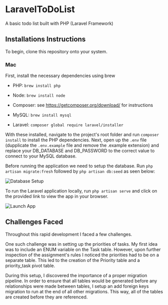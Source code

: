 # LaravelToDoList

A basic todo list built with PHP (Laravel Framework)

## Installations Instructions

To begin, clone this repository onto your system.

### Mac

First, install the necessary dependencies using brew

* PHP: `brew install php`

* Node: `brew install node`

* Composer: see <https://getcomposer.org/download/> for instructions

* MySQL: `brew install mysql`

* Laravel: `composer global require laravel/installer`

With these installed, navigate to the project's root folder and run `composer install` to install the PHP dependencies.
Next, open up the `.env` file (dupplicate the `.env.example` file and remove the .example extension) and replace your DB_DATABASE and DB_PASSWORD to the correct value to connect to your MySQL database.

Before running the application we need to setup the database.
Run `php artisan migrate:fresh` followed by `php artisan db:seed` as seen below:

![Database Setup](https://media.giphy.com/media/Zb0rtZIUrxWgW6tab2/giphy.gif)

To run the Laravel application locally, run `php artisan serve` and click on the provided link to view the app in your browser.

![Launch App](https://media.giphy.com/media/LPNVnzghjHNVlzf4sd/giphy.gif)

<!-- ### Windows -->

## Challenges Faced

Throughout this rapid development I faced a few challenges.

One such challenge was in setting up the priorities of tasks. My first idea was to include an ENUM variable on the Task table. However, upon further inspection of the assignment's rules I noticed the priorities had to be on a separate table. This led to the creation of the Priority table and a priority_task pivot table.

During this setup, I discovered the importance of a proper migration pipeline. In order to ensure that all tables would be generated before any relationships were made between tables, I setup an add foreign keys migration to run at the end of all other migrations. This way, all of the tables are created before they are referenced.
